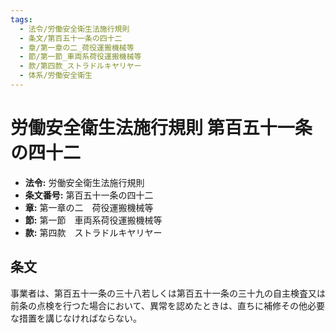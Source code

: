 ```yaml
---
tags:
  - 法令/労働安全衛生法施行規則
  - 条文/第百五十一条の四十二
  - 章/第一章の二_荷役運搬機械等
  - 節/第一節_車両系荷役運搬機械等
  - 款/第四款_ストラドルキヤリヤー
  - 体系/労働安全衛生
---
```

# 労働安全衛生法施行規則 第百五十一条の四十二

- **法令:** 労働安全衛生法施行規則
- **条文番号:** 第百五十一条の四十二
- **章:** 第一章の二　荷役運搬機械等
- **節:** 第一節　車両系荷役運搬機械等
- **款:** 第四款　ストラドルキヤリヤー

## 条文
事業者は、第百五十一条の三十八若しくは第百五十一条の三十九の自主検査又は前条の点検を行つた場合において、異常を認めたときは、直ちに補修その他必要な措置を講じなければならない。

